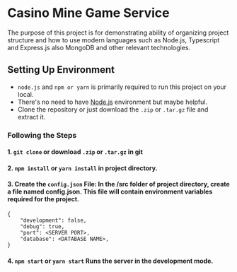 # Casino Mine Game Service

The purpose of this project is for demonstrating ability of organizing project structure and how to use modern languages such as Node.js, Typescript and Express.js also MongoDB and other relevant technologies.

## Setting Up Environment

- `node.js` and `npm or yarn` is primarily required to run this project on your local.
- There's no need to have [Node.js](https://nodejs.org) environment but maybe helpful.
- Clone the repository or just download the `.zip` or `.tar.gz` file and extract it.

### Following the Steps

#### 1. `git clone` or download `.zip` or `.tar.gz` in git

#### 2. `npm install` or `yarn install` in project directory.

#### 3. Create the `config.json` File: In the /src folder of project directory, create a file named config.json. This file will contain environment variables required for the project.

    {
        "development": false,
        "debug": true,
        "port": <SERVER PORT>,
        "database": <DATABASE NAME>,
    }

#### 4. `npm start` or `yarn start` Runs the server in the development mode.
